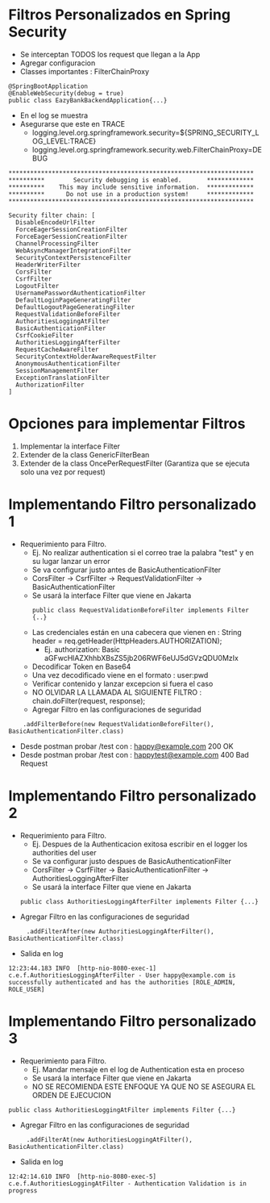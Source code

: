 # Filtros Personalizados en Spring Security
- Se interceptan TODOS los request que llegan a la App
- Agregar configuracion
- Classes importantes : FilterChainProxy

```
@SpringBootApplication
@EnableWebSecurity(debug = true)
public class EazyBankBackendApplication{...}
```
- En el log se muestra
- Asegurarse que este en TRACE
  - logging.level.org.springframework.security=${SPRING_SECURITY_LOG_LEVEL:TRACE}
  - logging.level.org.springframework.security.web.FilterChainProxy=DEBUG

```
********************************************************************
**********        Security debugging is enabled.       *************
**********    This may include sensitive information.  *************
**********      Do not use in a production system!     *************
********************************************************************

Security filter chain: [
  DisableEncodeUrlFilter
  ForceEagerSessionCreationFilter
  ForceEagerSessionCreationFilter
  ChannelProcessingFilter
  WebAsyncManagerIntegrationFilter
  SecurityContextPersistenceFilter
  HeaderWriterFilter
  CorsFilter
  CsrfFilter
  LogoutFilter
  UsernamePasswordAuthenticationFilter
  DefaultLoginPageGeneratingFilter
  DefaultLogoutPageGeneratingFilter
  RequestValidationBeforeFilter
  AuthoritiesLoggingAtFilter
  BasicAuthenticationFilter
  CsrfCookieFilter
  AuthoritiesLoggingAfterFilter
  RequestCacheAwareFilter
  SecurityContextHolderAwareRequestFilter
  AnonymousAuthenticationFilter
  SessionManagementFilter
  ExceptionTranslationFilter
  AuthorizationFilter
]
```

# Opciones para implementar Filtros
1. Implementar la interface Filter
2. Extender de la class GenericFilterBean
3. Extender de la class OncePerRequestFilter (Garantiza que se ejecuta solo una vez por request)


# Implementando Filtro personalizado 1
- Requerimiento para Filtro.
  - Ej. No realizar authentication si el correo trae la palabra "test" y en su lugar lanzar un error
  - Se va configurar justo antes de BasicAuthenticationFilter
  - CorsFilter -> CsrfFilter -> RequestValidationFilter -> BasicAuthenticationFilter
  - Se usará la interface Filter que viene en Jakarta 
    ```
    public class RequestValidationBeforeFilter implements Filter {..}
    ```
  - Las credenciales están en una cabecera que vienen en : String header = req.getHeader(HttpHeaders.AUTHORIZATION);
    - Ej.  authorization: Basic aGFwcHlAZXhhbXBsZS5jb206RWF6eUJ5dGVzQDU0MzIx
  - Decodificar Token en Base64
  - Una vez decodificado viene en el formato : user:pwd
  - Verificar contenido y lanzar excepcion si fuera el caso
  - NO OLVIDAR LA LLAMADA AL SIGUIENTE FILTRO : chain.doFilter(request, response);
  - Agregar Filtro en las configuraciones de seguridad
```
    .addFilterBefore(new RequestValidationBeforeFilter(), BasicAuthenticationFilter.class)
```
- Desde postman probar /test con : happy@example.com         200 OK
- Desde postman probar /test con : happytest@example.com     400 Bad Request

# Implementando Filtro personalizado 2
- Requerimiento para Filtro.
  - Ej. Despues de la Authenticacion exitosa escribir en el logger los authorities del user
  - Se va configurar justo despues de BasicAuthenticationFilter
  - CorsFilter -> CsrfFilter -> BasicAuthenticationFilter -> AuthoritiesLoggingAfterFilter
  - Se usará la interface Filter que viene en Jakarta
  ```
  public class AuthoritiesLoggingAfterFilter implements Filter {...}
  ```
- Agregar Filtro en las configuraciones de seguridad
```
     .addFilterAfter(new AuthoritiesLoggingAfterFilter(), BasicAuthenticationFilter.class)
```
-  Salida en log
```
12:23:44.183 INFO  [http-nio-8080-exec-1] c.e.f.AuthoritiesLoggingAfterFilter - User happy@example.com is successfully authenticated and has the authorities [ROLE_ADMIN, ROLE_USER]
```

# Implementando Filtro personalizado 3
- Requerimiento para Filtro.
  - Ej. Mandar mensaje en el log de Authentication esta en proceso
  - Se usará la interface Filter que viene en Jakarta
  - NO SE RECOMIENDA ESTE ENFOQUE YA QUE NO SE ASEGURA EL ORDEN DE EJECUCION
```
public class AuthoritiesLoggingAtFilter implements Filter {...}
```
  - Agregar Filtro en las configuraciones de seguridad
```
     .addFilterAt(new AuthoritiesLoggingAtFilter(), BasicAuthenticationFilter.class)
```
  -  Salida en log
```
12:42:14.610 INFO  [http-nio-8080-exec-5] c.e.f.AuthoritiesLoggingAtFilter - Authentication Validation is in progress
```

 




